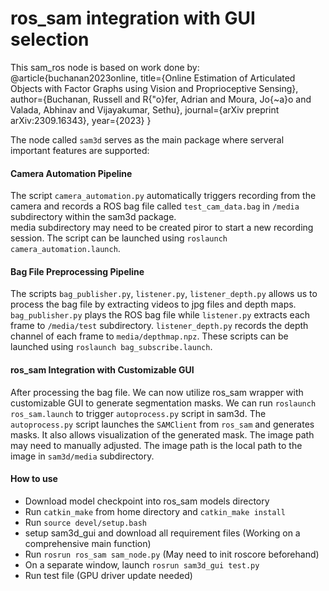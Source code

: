 # ros_sam integration with GUI selection

This sam_ros node is based on work done by:
@article{buchanan2023online,
  title={Online Estimation of Articulated Objects with Factor Graphs using Vision and Proprioceptive Sensing},
  author={Buchanan, Russell and R{\"o}fer, Adrian and Moura, Jo{\~a}o and Valada, Abhinav and Vijayakumar, Sethu},
  journal={arXiv preprint arXiv:2309.16343},
  year={2023}
}

The node called `sam3d` serves as the main package where serveral important features are supported:
#### Camera Automation Pipeline
The script `camera_automation.py` automatically triggers recording from the camera and records a ROS bag file called `test_cam_data.bag` in `/media` subdirectory within the sam3d package. \
media subdirectory may need to be created piror to start a new recording session. The script can be launched using `roslaunch camera_automation.launch`. 

#### Bag File Preprocessing Pipeline
The scripts `bag_publisher.py`, `listener.py`, `listener_depth.py` allows us to process the bag file by extracting videos to jpg files and depth maps. `bag_publisher.py` plays the ROS bag file while `listener.py` extracts each frame to `/media/test` subdirectory. `listener_depth.py` records the depth channel of each frame to `media/depthmap.npz`.
These scripts can be launched using `roslaunch bag_subscribe.launch`.

#### ros_sam Integration with Customizable GUI
After processing the bag file. We can now utilize ros_sam wrapper with customizable GUI to generate segmentation masks. We can run `roslaunch ros_sam.launch` to trigger `autoprocess.py` script in sam3d. The `autoprocess.py` script launches the `SAMClient` from `ros_sam` and generates masks. It also allows visualization of the generated mask. The image path may need to manually adjusted. The image path is the local path to the image in `sam3d/media` subdirectory.

#### How to use
- Download model checkpoint into ros_sam models directory
- Run `catkin_make` from home directory and `catkin_make install`
- Run `source devel/setup.bash`
- setup sam3d_gui and download all requirement files (Working on a comprehensive main function)
- Run `rosrun ros_sam sam_node.py` (May need to init roscore beforehand)
- On a separate window, launch `rosrun sam3d_gui test.py`
- Run test file (GPU driver update needed)